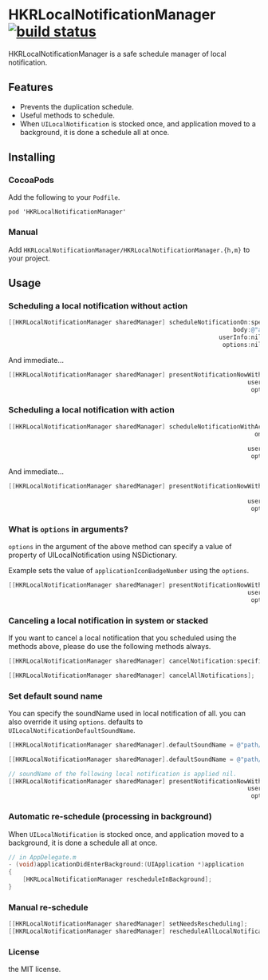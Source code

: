 # HKRLocalNotificationManager [![build status](https://api.travis-ci.org/hokuron/HKRLocalNotificationManager.png?branch=master)](https://travis-ci.org/hokuron/HKRLocalNotificationManager)

HKRLocalNotificationManager is a safe schedule manager of local notification.  

## Features

* Prevents the duplication schedule.
* Useful methods to schedule.
* When `UILocalNotification` is stocked once, and application moved to a background, it is done a schedule all at once.

## Installing

### CocoaPods

Add the following to your `Podfile`.

```
pod 'HKRLocalNotificationManager'
```

### Manual

Add `HKRLocalNotificationManager/HKRLocalNotificationManager.{h,m}` to your project.

## Usage

### Scheduling a local notification without action

```objectivec
[[HKRLocalNotificationManager sharedManager] scheduleNotificationOn:specificDate
                                                               body:@"alert body"
                                                           userInfo:nil
                                                            options:nil];
```

And immediate…

```objectivec
[[HKRLocalNotificationManager sharedManager] presentNotificationNowWithBody:@"alert body"
                                                                   userInfo:nil
                                                                    options:nil];
```

### Scheduling a local notification with action

```objectivec
[[HKRLocalNotificationManager sharedManager] scheduleNotificationWithAction:@"action title"
                                                                     onDate:specificDate
                                                                       body:@"alert body"
                                                                   userInfo:nil
                                                                    options:nil];
```

And immediate...

```objectivec
[[HKRLocalNotificationManager sharedManager] presentNotificationNowWithAction:@"action title"
                                                                       body:@"alert body"
                                                                   userInfo:nil
                                                                    options:nil];
```

### What is `options` in arguments?

`options` in the argument of the above method can specify a value of property of UILocalNotification using NSDictionary.  
  
Example sets the value of `applicationIconBadgeNumber` using the `options`.

```objectivec
[[HKRLocalNotificationManager sharedManager] presentNotificationNowWithBody:@"alert body"
                                                                   userInfo:nil
                                                                    options:@{@"applicationIconBadgeNumber": @10}];
```

### Canceling a local notification in system or stacked

If you want to cancel a local notification that you scheduled using the methods above, please do use the following methods always.  

```objectivec
[[HKRLocalNotificationManager sharedManager] cancelNotification:specificLocalNotification];
```

```objectivec
[[HKRLocalNotificationManager sharedManager] cancelAllNotifications];
```

### Set default sound name

You can specify the soundName used in local notification of all. you can also override it using `options`. defaults to `UILocalNotificationDefaultSoundName`.

```objectivec
[[HKRLocalNotificationManager sharedManager].defaultSoundName = @"path/to/soundName/file";
```
```objectivec
[[HKRLocalNotificationManager sharedManager].defaultSoundName = @"path/to/soundName/file";

// soundName of the following local notification is applied nil.
[[HKRLocalNotificationManager sharedManager] presentNotificationNowWithBody:@"alert body"
                                                                   userInfo:nil
                                                                    options:@{@"soundName": [NSNull null]}];
```

### Automatic re-schedule (processing in background)

When `UILocalNotification` is stocked once, and application moved to a background, it is done a schedule all at once.

```objectivec
// in AppDelegate.m
- (void)applicationDidEnterBackground:(UIApplication *)application
{
    [HKRLocalNotificationManager rescheduleInBackground];
}
```

### Manual re-schedule

```objectivec
[[HKRLocalNotificationManager sharedManager] setNeedsRescheduling];
[[HKRLocalNotificationManager sharedManager] rescheduleAllLocalNotificationsIfNeeded];
```

### License

the MIT license.
